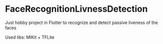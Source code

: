 # FaceRecognitionLivnessDetection
Just hobby project in Flutter to recognize and detect passive liveness of the faces

Used libs: MlKit + TFLite
